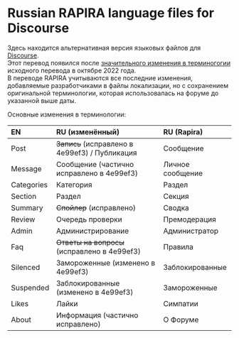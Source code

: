 Russian RAPIRA language files for Discourse
=========================================

Здесь находится альтернативная версия языковых файлов для [Discourse](https://github.com/discourse/discourse).  
Этот перевод появился после [значительного изменения в терминогогии](https://meta.discourse.org/t/quality-of-russian-translation/246837) исходного перевода в октябре 2022 года.  
В переводе RAPIRA учитываются все последние изменения, добавляемые разработчиками в файлы локализации, но с сохранением оригинальной терминологии, которая использовалась на форуме до указанной выше даты.

Основные изменения в терминологии:

| EN         | RU (изменённый)                               | RU (Rapira)      |
| :--------- | :-------------------------------------------- | :--------------- |
| Post       | ~~Запись~~ (исправлено в 4e99ef3) / Публикация| Сообщение        |
| Message    | Сообщение (частично исправлено в 4e99ef3)     | Личное сообщение |
| Categories | Категория                                     | Раздел           |
| Section    | Раздел                                        | Секция           |
| Summary    | ~~Спойлер~~ (исправлено)                      | Сводка           |
| Review     | Очередь проверки                              | Премодерация     |
| Admin      | Администрирование                             | Администратор    |
| Faq        | ~~Ответы на вопросы~~ (исправлено в 4e99ef3)  | Правила          | 
| Silenced   | Замороженные (изменено в 4e99ef3)             | Заблокированные  |
| Suspended  | Заблокированные (изменено в 4e99ef3)          | Замороженные     |
| Likes      | Лайки                                         | Симпатии         |
| About      | Информация (частично исправлено)              | О Форуме         |

